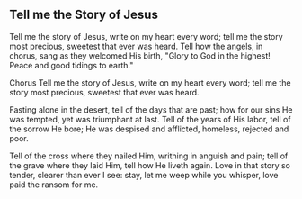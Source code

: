 ## Tell me the Story of Jesus

Tell me the story of Jesus,
write on my heart every word;
tell me the story most precious,
sweetest that ever was heard.
Tell how the angels, in chorus,
sang as they welcomed His birth,
"Glory to God in the highest!
Peace and good tidings to earth."

Chorus
Tell me the story of Jesus,
write on my heart every word;
tell me the story most precious,
sweetest that ever was heard.

Fasting alone in the desert,
tell of the days that are past;
how for our sins He was tempted,
yet was triumphant at last.
Tell of the years of His labor,
tell of the sorrow He bore;
He was despised and afflicted,
homeless, rejected and poor.

Tell of the cross where they nailed Him,
writhing in anguish and pain;
tell of the grave where they laid Him,
tell how He liveth again.
Love in that story so tender,
clearer than ever I see:
stay, let me weep while you whisper,
love paid the ransom for me.
